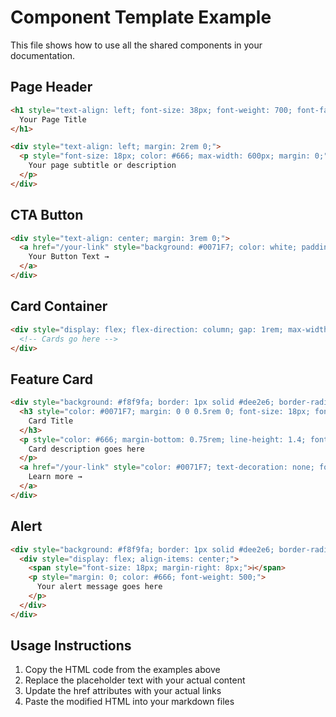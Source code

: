 # Component Template Example

This file shows how to use all the shared components in your documentation.

## Page Header
```html
<h1 style="text-align: left; font-size: 38px; font-weight: 700; font-family: 'Inter Tight', sans-serif;">
  Your Page Title
</h1>

<div style="text-align: left; margin: 2rem 0;">
  <p style="font-size: 18px; color: #666; max-width: 600px; margin: 0;">
    Your page subtitle or description
  </p>
</div>
```

## CTA Button
```html
<div style="text-align: center; margin: 3rem 0;">
  <a href="/your-link" style="background: #0071F7; color: white; padding: 12px 24px; border-radius: 8px; text-decoration: none; font-weight: 600; display: inline-block;">
    Your Button Text →
  </a>
</div>
```

## Card Container
```html
<div style="display: flex; flex-direction: column; gap: 1rem; max-width: 800px; margin: 1rem 0;">
  <!-- Cards go here -->
</div>
```

## Feature Card
```html
<div style="background: #f8f9fa; border: 1px solid #dee2e6; border-radius: 6px; padding: 1rem; margin: 0.25rem 0;">
  <h3 style="color: #0071F7; margin: 0 0 0.5rem 0; font-size: 18px; font-weight: 600;">
    Card Title
  </h3>
  <p style="color: #666; margin-bottom: 0.75rem; line-height: 1.4; font-size: 14px;">
    Card description goes here
  </p>
  <a href="/your-link" style="color: #0071F7; text-decoration: none; font-weight: 500; font-size: 14px;">
    Learn more →
  </a>
</div>
```

## Alert
```html
<div style="background: #f8f9fa; border: 1px solid #dee2e6; border-radius: 8px; padding: 1rem; margin: 1rem 0; border-left: 4px solid #0071F7;">
  <div style="display: flex; align-items: center;">
    <span style="font-size: 18px; margin-right: 8px;">ℹ️</span>
    <p style="margin: 0; color: #666; font-weight: 500;">
      Your alert message goes here
    </p>
  </div>
</div>
```

## Usage Instructions

1. Copy the HTML code from the examples above
2. Replace the placeholder text with your actual content
3. Update the href attributes with your actual links
4. Paste the modified HTML into your markdown files
